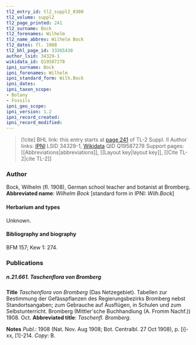```yaml
---
tl2_entry_id: tl2_suppl2_0300
tl2_volume: suppl2
tl2_page_printed: 241
tl2_surname: Bock
tl2_forenames: Wilhelm
tl2_name_abbrev: Wilhelm Bock
tl2_dates: fl. 1908
tl2_bhl_page_id: 33265438
author_lsid: 34329-1
wikidata_id: Q19587278
ipni_surname: Bock
ipni_forenames: Wilhelm
ipni_standard_form: Wilh.Bock
ipni_dates:
ipni_taxon_scope:
- Botany
- Fossils
ipni_geo_scope:
ipni_version: 1.2
ipni_record_created:
ipni_record_modified:
---
```


> [!cite] BHL link: this entry starts at [page 241](https://www.biodiversitylibrary.org/page/33265438) of TL-2 Suppl. II
> Author links: [IPNI](https://www.ipni.org/a/34329-1) LSID 34329-1, [Wikidata](https://www.wikidata.org/wiki/Q19587278) QID Q19587278
> Support pages: [[Abbreviations|abbreviations]], [[Layout key|layout key]], [[Cite TL-2|cite TL-2]]

### Author

Bock, Wilhelm (fl. 1908), German school teacher and botanist at Bromberg. 
**Abbreviated name**: *Wilhelm Bock* \[standard form in IPNI: *Wilh.Bock*\]

#### Herbarium and types

Unknown.

#### Bibliography and biography

BFM 157; Kew 1: 274.

### Publications

##### n.21.661. Taschenflora von Bromberg

**Title**
*Taschenflora von Bromberg* (Das Netzegebiet). Tabellen zur Bestimmung der Gefässpflanzen des Regierungsbezirks Bromberg nebst Standortsangaben; zum Gebrauche auf Ausflügen, in Schulen und zum Selbstunterricht. Bromberg (Mittler'sche Buchhandlung (A. Fromm Nachf.)) 1908. Oct.
**Abbreviated title**: *Taschenfl. Bromberg*.

**Notes**
*Publ*.: 1908 (Nat. Nov. Aug 1908; Bot. Centralbl. 27 Oct 1908), p. \[i\]-xx, \[1\]-214. *Copy*: B.

